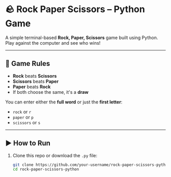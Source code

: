 # 🪨 Rock Paper Scissors – Python Game

A simple terminal-based **Rock, Paper, Scissors** game built using Python. Play against the computer and see who wins!

---

## 🧠 Game Rules

- **Rock** beats **Scissors**
- **Scissors** beats **Paper**
- **Paper** beats **Rock**
- If both choose the same, it's a **draw**

You can enter either the **full word** or just the **first letter**:
- `rock` or `r`
- `paper` or `p`
- `scissors` or `s`

---

## ▶️ How to Run

1. Clone this repo or download the `.py` file:
   ```bash
   git clone https://github.com/your-username/rock-paper-scissors-python.git
   cd rock-paper-scissors-python
